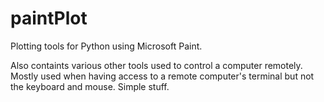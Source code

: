 # paintPlot
Plotting tools for Python using Microsoft Paint.

Also containts various other tools used to control a computer remotely. Mostly used when having access to a remote computer's terminal but not the keyboard and mouse. Simple stuff.
